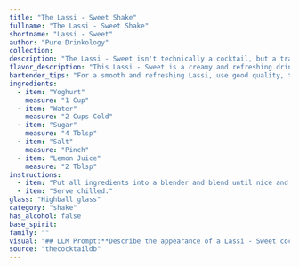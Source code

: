 ```yaml
---
title: "The Lassi - Sweet Shake"
fullname: "The Lassi - Sweet Shake"
shortname: "Lassi - Sweet"
author: "Pure Drinkology"
collection:
description: "The Lassi - Sweet isn't technically a cocktail, but a traditional Indian beverage. It belongs to the **Milk Punch** family, characterized by its milky base and refreshing nature. Originating in the Indian subcontinent, the Lassi is a centuries-old drink enjoyed for its cooling and hydrating properties. "
flavor_description: "This Lassi - Sweet is a creamy and refreshing drink with a balanced sweet-tart flavor. The yoghurt provides a smooth, tangy base that's tempered by the sweetness of sugar and a hint of salt.  Lemon juice adds a bright acidity that cuts through the richness, leaving a clean, invigorating finish. It's like a luxurious, chilled yogurt drink with a touch of zest. "
bartender_tips: "For a smooth and refreshing Lassi, use good quality, thick yogurt. Blend it with water, sugar, and salt until perfectly smooth, then add lemon juice at the end for a bright zing.  Don't overblend, or you'll end up with a thin, watery lassi. Adjust sweetness and salt to taste. "
ingredients:
  - item: "Yoghurt"
    measure: "1 Cup"
  - item: "Water"
    measure: "2 Cups Cold"
  - item: "Sugar"
    measure: "4 Tblsp"
  - item: "Salt"
    measure: "Pinch"
  - item: "Lemon Juice"
    measure: "2 Tblsp"
instructions:
  - item: "Put all ingredients into a blender and blend until nice and frothy."
  - item: "Serve chilled."
glass: "Highball glass"
category: "shake"
has_alcohol: false
base_spirit:
family: ""
visual: "## LLM Prompt:**Describe the appearance of a Lassi - Sweet cocktail. Imagine a glass filled with this drink. What are the colors, textures, and overall visual impression?** **Consider these ingredients:*** **Yoghurt:** Creamy, white, possibly with slight variations in shade depending on the type of yoghurt used.* **Water:** Transparent, clear, contributing to the overall fluidity of the drink.* **Sugar:** Dissolves in the drink, adding a subtle sweetness but not changing the visual appearance significantly. * **Salt:** A minimal amount, invisible to the naked eye.* **Lemon Juice:** Adds a slight yellowish hue and may create a thin layer of foam on top. **Focus on:*** The overall color and its intensity.* The consistency of the drink – is it thick, smooth, or watery? * Are there any layers or separation visible in the glass? * Does the drink have any shine or sparkle?* Is there any foam or froth present? **Write your description in a descriptive and evocative way.** "
source: "thecocktaildb"
---
```


